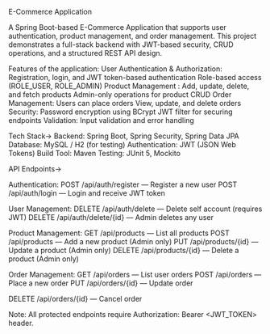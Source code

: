 E-Commerce Application

A Spring Boot-based E-Commerce Application that supports user authentication, product management, and order management. 
This project demonstrates a full-stack backend with JWT-based security, CRUD operations, and a structured REST API design.

Features of the application:
User Authentication & Authorization:
  Registration, login, and JWT token-based authentication
  Role-based access (ROLE_USER, ROLE_ADMIN)
Product Management :
  Add, update, delete, and fetch products
  Admin-only operations for product CRUD
Order Management:
    Users can place orders
  View, update, and delete orders
Security:
  Password encryption using BCrypt
  JWT filter for securing endpoints
Validation:
  Input validation and error handling

Tech Stack->
Backend: Spring Boot, Spring Security, Spring Data JPA
Database: MySQL / H2 (for testing)
Authentication: JWT (JSON Web Tokens)
Build Tool: Maven
Testing: JUnit 5, Mockito

API Endpoints->

Authentication:
POST /api/auth/register — Register a new user
POST /api/auth/login — Login and receive JWT token

User Management:
DELETE /api/auth/delete — Delete self account (requires JWT)
DELETE /api/auth/delete/{id} — Admin deletes any user

Product Management:
GET /api/products — List all products
POST /api/products — Add a new product (Admin only)
PUT /api/products/{id} — Update a product (Admin only)
DELETE /api/products/{id} — Delete a product (Admin only)

Order Management:
GET /api/orders — List user orders
POST /api/orders — Place a new order
PUT /api/orders/{id} — Update order


DELETE /api/orders/{id} — Cancel order

Note: All protected endpoints require Authorization: Bearer <JWT_TOKEN> header.
